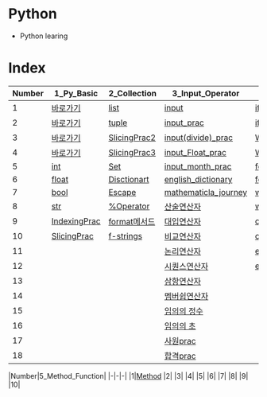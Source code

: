 # Python

- Python learing

# Index

|Number|1_Py_Basic|2_Collection|3_Input_Operator|4_If_While|
|-|-|-|-|-|
|1|[바로가기](./Python/1_Py_Basic/1.py)|[list](https://github.com/inseonyu270/Python/blob/main/Python/2_Collection/1%20list.py)|[input](https://github.com/inseonyu270/Python/blob/main/Python/3_Input_Operator/1%20input.py)|[if](https://github.com/inseonyu270/Python/blob/main/Python/4_If_While/1%20if.py)|
|2|[바로가기](./Python/1_Py_Basic/2.py)|[tuple](https://github.com/inseonyu270/Python/blob/main/Python/2_Collection/2%20tuple.py)|[input_prac](https://github.com/inseonyu270/Python/blob/main/Python/3_Input_Operator/2%20input_prac.py)|[ifPrac](https://github.com/inseonyu270/Python/blob/main/Python/4_If_While/2%20if_Prac.py)|
|3|[바로가기](./Python/1_Py_Basic/3.py)|[SlicingPrac2](https://github.com/inseonyu270/Python/blob/main/Python/2_Collection/3%20SlicingPrac2.py)|[input(divide)_prac](https://github.com/inseonyu270/Python/blob/main/Python/3_Input_Operator/3%20input(divide)_prac.py)|[While](https://github.com/inseonyu270/Python/blob/main/Python/4_If_While/3%20While.py)|
|4|[바로가기](./Python/1_Py_Basic/4.py)|[SlicingPrac3](https://github.com/inseonyu270/Python/blob/main/Python/2_Collection/3%20SlicingPrac3.py)|[input_Float_prac](https://github.com/inseonyu270/Python/blob/main/Python/3_Input_Operator/4%20input_Float_prac.py)|[While_Prac](https://github.com/inseonyu270/Python/blob/main/Python/4_If_While/4%20While_Prac.py)|
|5|[int](https://github.com/inseonyu270/Python/blob/main/Python/1_Py_Basic/5%20int.py)|[Set](https://github.com/inseonyu270/Python/blob/main/Python/2_Collection/5%20Set.py)|[input_month_prac](https://github.com/inseonyu270/Python/blob/main/Python/3_Input_Operator/5%20input_month_prac.py)|[for](https://github.com/inseonyu270/Python/blob/main/Python/4_If_While/5%20for.py)|
|6|[float](https://github.com/inseonyu270/Python/blob/main/Python/1_Py_Basic/6%20float.py)|[Disctionart](https://github.com/inseonyu270/Python/blob/main/Python/2_Collection/6%20dict.py)|[english_dictionary](https://github.com/inseonyu270/Python/blob/main/Python/3_Input_Operator/6%20english_dictionary.py)|[for_Prac](https://github.com/inseonyu270/Python/blob/main/Python/4_If_While/6%20for_Prac.py)|
|7|[bool](https://github.com/inseonyu270/Python/blob/main/Python/1_Py_Basic/7%20bool.py)|[Escape](https://github.com/inseonyu270/Python/blob/main/Python/2_Collection/7%20Escape.py)|[mathematicla_journey](https://github.com/inseonyu270/Python/blob/main/Python/3_Input_Operator/7%20mathematical_journey.py)|[while_break](https://github.com/inseonyu270/Python/blob/main/Python/4_If_While/7%20while_break.py)|
|8|[str](https://github.com/inseonyu270/Python/blob/main/Python/1_Py_Basic/8%20str.py)|[%Operator](https://github.com/inseonyu270/Python/blob/main/Python/2_Collection/8%20%25Operator.py)|[산술연산자](https://github.com/inseonyu270/Python/blob/main/Python/3_Input_Operator/8%20산술연산자.py)|[while_break_Prac](https://github.com/inseonyu270/Python/blob/main/Python/4_If_While/8%20while_break_Prac.py)|
|9|[IndexingPrac](./Python/1_Py_Basic/IndexingPrac.py)|[format메서드](https://github.com/inseonyu270/Python/blob/main/Python/2_Collection/9%20format%EB%A9%94%EC%84%9C%EB%93%9C.py)|[대입연산자](https://github.com/inseonyu270/Python/blob/main/Python/3_Input_Operator/9%20대입연산자.py)|[continue](https://github.com/inseonyu270/Python/blob/main/Python/4_If_While/9%20continue.py)|
|10|[SlicingPrac](./Python/1_Py_Basic/SlicingPrac.py)|[f-strings](https://github.com/inseonyu270/Python/blob/main/Python/2_Collection/10%20f-strings.py)|[비교연산자](https://github.com/inseonyu270/Python/blob/main/Python/3_Input_Operator/10%20비교연산자.py)|[continue_Prac](https://github.com/inseonyu270/Python/blob/main/Python/4_If_While/10%20continue_Prac.py)|
|11|||[논리연산자](https://github.com/inseonyu270/Python/blob/main/Python/3_Input_Operator/11%20논리연산자.py)|[enumerate](https://github.com/inseonyu270/Python/blob/main/Python/4_If_While/11%20enumerate.py)|
|12|||[시퀀스연산자](https://github.com/inseonyu270/Python/blob/main/Python/3_Input_Operator/12%20시퀀스연산자.py)|[enumerate_Prac](https://github.com/inseonyu270/Python/blob/main/Python/4_If_While/12%20while_enumerate_Prac.py)|
|13|||[삼항연산자](https://github.com/inseonyu270/Python/blob/main/Python/3_Input_Operator/13%20삼항연산자.py)||
|14|||[멤버쉽연산자](https://github.com/inseonyu270/Python/blob/main/Python/3_Input_Operator/14%20멤버쉽연산자.py)||
|15|||[임의의 정수](https://github.com/inseonyu270/Python/blob/main/Python/3_Input_Operator/15%20임의의%20정수.py)||
|16|||[임의의 초](https://github.com/inseonyu270/Python/blob/main/Python/3_Input_Operator/16%20임의의%20초.py)||
|17|||[사원prac](https://github.com/inseonyu270/Python/blob/main/Python/3_Input_Operator/17%20사원prac.py)||
|18|||[합격prac](https://github.com/inseonyu270/Python/blob/main/Python/3_Input_Operator/18%20합격prac.py)||

|Number|5_Method_Function|
|-|-|-|
|1|[Method](https://github.com/inseonyu270/Python/blob/main/Python/5_Method_Function/1%20Method.py)
|2|
|3|
|4|
|5|
|6|
|7|
|8|
|9|
|10|
<!--Py Basic
|-|-|-|
|-|-|-|
|Number|Py|-|
|1|바로가기|-|
|2|바로가기|-|
|3|바로가기|-|
|4|바로가기|-|
|5|int|-|
|6|float|-|
|7|bool|-|
|8|str|-|
|9|[IndexingPrac](./Python/1_Py_Basic/IndexingPrac.py)|-|
|10|[SlicingPrac](./Python/1_Py_Basic/SlicingPrac.py)|-|
-->

